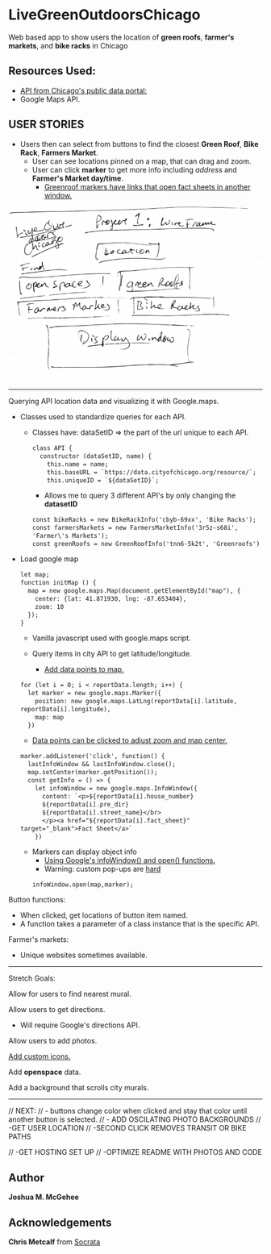 # LiveGreenOutdoorsChicago
Web based app to show users the location of **green roofs**, **farmer's markets**, and **bike racks** in Chicago


## Resources Used:

- [API from Chicago's public data portal:](https://data.cityofchicago.org/)
- Google Maps API.

## USER STORIES

- Users then can select from buttons to find the closest **Green Roof**, **Bike Rack**, **Farmers Market**.
    - User can see locations pinned on a map, that can drag and zoom.
    - User can click **marker** to get more info including *address* and **Farmer's Market day/time**.  
      - [Greenroof markers have links that open fact sheets in another window.](https://www.thesitewizard.com/html-tutorial/open-links-in-new-window-or-tab.shtml)


![Wireframe](WireFrame.png)

-------------------------
Querying API location data and visualizing it with Google.maps.
  - Classes used to standardize queries for each API.
    - Classes have:
      dataSetID => the part of the url unique to each API.
      ```
      class API {
        constructor (dataSetID, name) {
          this.name = name;
          this.baseURL = `https://data.cityofchicago.org/resource/`;
          this.uniqueID = `${dataSetID}`;
      ```
      - Allows me to query 3 different API's by only changing the **datasetID**
      ```
      const bikeRacks = new BikeRackInfo('cbyb-69xx', 'Bike Racks');
      const farmersMarkets = new FarmersMarketInfo('3r5z-s68i', 'Farmer\'s Markets');
      const greenRoofs = new GreenRoofInfo('tnn6-5k2t', 'Greenroofs')
      ```

  - Load google map
    ```
    let map;
    function initMap () {
      map = new google.maps.Map(document.getElementById("map"), {
        center: {lat: 41.871930, lng: -87.653404},
        zoom: 10
      });
    }
    ```
    - Vanilla javascript used with google.maps script.

    - Query items in city API to get latitude/longitude.
      - [Add data points to map.](https://developers.google.com/maps/documentation/javascript/earthquakes)
    ```
    for (let i = 0; i < reportData.length; i++) {
      let marker = new google.maps.Marker({
        position: new google.maps.LatLng(reportData[i].latitude, reportData[i].longitude),
        map: map
      })
    ```
    - [Data points can be clicked to adjust zoom and map center.](https://developers.google.com/maps/documentation/javascript/events)
    ```
    marker.addListener('click', function() {
      lastInfoWindow && lastInfoWindow.close();
      map.setCenter(marker.getPosition());
      const getInfo = () => {
        let infoWindow = new google.maps.InfoWindow({
          content: `<p>${reportData[i].house_number}
          ${reportData[i].pre_dir}
          ${reportData[i].street_name}</br>
          </p><a href="${reportData[i].fact_sheet}" target="_blank">Fact Sheet</a>`
        })
    ```
    - Markers can display object info
      - [Using Google's infoWindow() and open() functions.](https://developers.google.com/maps/documentation/javascript/infowindows)
      - Warning: custom pop-ups are [hard](https://developers.google.com/maps/documentation/javascript/examples/overlay-popup)
      ```
      infoWindow.open(map,marker);
      ```


Button functions:
  - When clicked, get locations of button item named.
  - A function takes a parameter of a class instance that is the specific API.

Farmer's markets:
  - Unique websites sometimes available.

-------------------------
Stretch Goals:

Allow for users to find nearest mural.

Allow users to get directions.
  - Will require Google's directions API.

Allow users to add photos.

[Add custom icons.](https://developers.google.com/maps/documentation/javascript/custom-markers)

Add **openspace** data.

Add a background that scrolls city murals.

------------------------

// NEXT:
  // - buttons change color when clicked and stay that color until another button is selected.
  // - ADD OSCILATING PHOTO BACKGROUNDS
// -GET USER LOCATION
// -SECOND CLICK REMOVES TRANSIT OR BIKE PATHS

// -GET HOSTING SET UP
// -OPTIMIZE README WITH PHOTOS AND CODE

## Author

**Joshua M. McGehee**

## Acknowledgements

**Chris Metcalf** from [Socrata](https://dev.socrata.com/blog/2014/05/31/google-maps.html)
